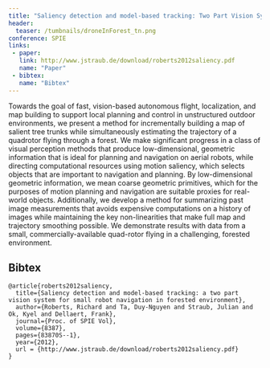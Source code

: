 ```yaml
---
title: "Saliency detection and model-based tracking: Two Part Vision System for Small Robot Navigation in Forested Environments"
header:
  teaser: /tumbnails/droneInForest_tn.png
conference: SPIE
links: 
 - paper: 
   link: http://www.jstraub.de/download/roberts2012saliency.pdf
   name: "Paper"
 - bibtex: 
   name: "Bibtex"
---
```

Towards the goal of fast, vision-based autonomous flight, localization, and map
building to support local planning and control in unstructured outdoor
environments, we present a method for incrementally building a map of salient
tree trunks while simultaneously estimating the trajectory of a quadrotor
flying through a forest. We make significant progress in a class of visual
perception methods that produce low-dimensional, geometric information that is
ideal for planning and navigation on aerial robots, while directing
computational resources using motion saliency, which selects objects that are
important to navigation and planning. By low-dimensional geometric information,
we mean coarse geometric primitives, which for the purposes of motion planning
and navigation are suitable proxies for real-world objects. Additionally, we
develop a method for summarizing past image measurements that avoids expensive
computations on a history of images while maintaining the key non-linearities
that make full map and trajectory smoothing possible. We demonstrate results
with data from a small, commercially-available quad-rotor flying in a
challenging, forested environment.

## Bibtex <a id="bibtex"></a>
```
@article{roberts2012saliency,
  title={Saliency detection and model-based tracking: a two part vision system for small robot navigation in forested environment},
  author={Roberts, Richard and Ta, Duy-Nguyen and Straub, Julian and Ok, Kyel and Dellaert, Frank},
  journal={Proc. of SPIE Vol},
  volume={8387},
  pages={83870S--1},
  year={2012},
  url = {http://www.jstraub.de/download/roberts2012saliency.pdf}
}
```

